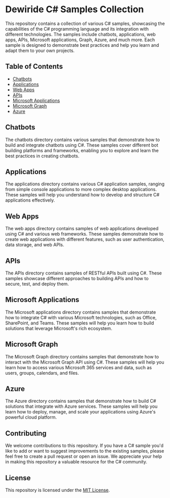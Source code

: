 # Dewiride C# Samples Collection

This repository contains a collection of various C# samples, showcasing the capabilities of the C# programming language and its integration with different technologies. The samples include chatbots, applications, web apps, APIs, Microsoft applications, Graph, Azure, and much more. Each sample is designed to demonstrate best practices and help you learn and adapt them to your own projects.

## Table of Contents

- [Chatbots](#chatbots)
- [Applications](#applications)
- [Web Apps](#web-apps)
- [APIs](#apis)
- [Microsoft Applications](#microsoft-applications)
- [Microsoft Graph](#microsoft-graph)
- [Azure](#azure)

## Chatbots

The chatbots directory contains various samples that demonstrate how to build and integrate chatbots using C#. These samples cover different bot building platforms and frameworks, enabling you to explore and learn the best practices in creating chatbots.

## Applications

The applications directory contains various C# application samples, ranging from simple console applications to more complex desktop applications. These samples will help you understand how to develop and structure C# applications effectively.

## Web Apps

The web apps directory contains samples of web applications developed using C# and various web frameworks. These samples demonstrate how to create web applications with different features, such as user authentication, data storage, and web APIs.

## APIs

The APIs directory contains samples of RESTful APIs built using C#. These samples showcase different approaches to building APIs and how to secure, test, and deploy them.

## Microsoft Applications

The Microsoft applications directory contains samples that demonstrate how to integrate C# with various Microsoft technologies, such as Office, SharePoint, and Teams. These samples will help you learn how to build solutions that leverage Microsoft's rich ecosystem.

## Microsoft Graph

The Microsoft Graph directory contains samples that demonstrate how to interact with the Microsoft Graph API using C#. These samples will help you learn how to access various Microsoft 365 services and data, such as users, groups, calendars, and files.

## Azure

The Azure directory contains samples that demonstrate how to build C# solutions that integrate with Azure services. These samples will help you learn how to deploy, manage, and scale your applications using Azure's powerful cloud platform.

## Contributing

We welcome contributions to this repository. If you have a C# sample you'd like to add or want to suggest improvements to the existing samples, please feel free to create a pull request or open an issue. We appreciate your help in making this repository a valuable resource for the C# community.

## License

This repository is licensed under the [MIT License](LICENSE.txt).
